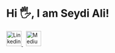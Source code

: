 # Hi 🖐, I am Seydi Ali!

<a href="https://www.linkedin.com/in/seydi-ali-iclek" target="_blank">
<img src=https://i.hizliresim.com/95ygs84.png alt=Linkedin width="40" height="40" style="margin-bottom: 10px;" />
</a>
&nbsp;
<a href="https://medium.com/@seydialiiclek" target="_blank">
<img src=https://i.hizliresim.com/ktgcqu0.png alt=Medium width="40" height="40" style="margin-bottom: 10px;" />
</a>


<!--
**Themilkshake/Themilkshake** is a ✨ _special_ ✨ repository because its `README.md` (this file) appears on your GitHub profile.

Here are some ideas to get you started:

- 🔭 I’m currently working on ...
- 🌱 I’m currently learning ...
- 👯 I’m looking to collaborate on ...
- 🤔 I’m looking for help with ...
- 💬 Ask me about ...
- 📫 How to reach me: ...
- 😄 Pronouns: ...
- ⚡ Fun fact: ...
-->
